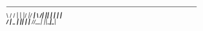  __  ___   _  ____  ____ 
 \ \/ / | | |/ ___|/ ___|
  \  /| |_| | |  _| |    
  /  \|  _  | |_| | |___ 
 /_/\_\_| |_|\____|\____|
                         
